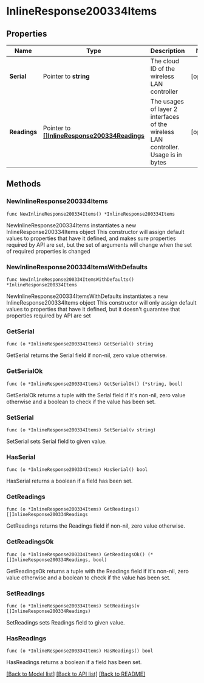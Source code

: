 # InlineResponse200334Items

## Properties

Name | Type | Description | Notes
------------ | ------------- | ------------- | -------------
**Serial** | Pointer to **string** | The cloud ID of the wireless LAN controller | [optional] 
**Readings** | Pointer to [**[]InlineResponse200334Readings**](InlineResponse200334Readings.md) | The usages of layer 2 interfaces of the wireless LAN controller. Usage is in bytes | [optional] 

## Methods

### NewInlineResponse200334Items

`func NewInlineResponse200334Items() *InlineResponse200334Items`

NewInlineResponse200334Items instantiates a new InlineResponse200334Items object
This constructor will assign default values to properties that have it defined,
and makes sure properties required by API are set, but the set of arguments
will change when the set of required properties is changed

### NewInlineResponse200334ItemsWithDefaults

`func NewInlineResponse200334ItemsWithDefaults() *InlineResponse200334Items`

NewInlineResponse200334ItemsWithDefaults instantiates a new InlineResponse200334Items object
This constructor will only assign default values to properties that have it defined,
but it doesn't guarantee that properties required by API are set

### GetSerial

`func (o *InlineResponse200334Items) GetSerial() string`

GetSerial returns the Serial field if non-nil, zero value otherwise.

### GetSerialOk

`func (o *InlineResponse200334Items) GetSerialOk() (*string, bool)`

GetSerialOk returns a tuple with the Serial field if it's non-nil, zero value otherwise
and a boolean to check if the value has been set.

### SetSerial

`func (o *InlineResponse200334Items) SetSerial(v string)`

SetSerial sets Serial field to given value.

### HasSerial

`func (o *InlineResponse200334Items) HasSerial() bool`

HasSerial returns a boolean if a field has been set.

### GetReadings

`func (o *InlineResponse200334Items) GetReadings() []InlineResponse200334Readings`

GetReadings returns the Readings field if non-nil, zero value otherwise.

### GetReadingsOk

`func (o *InlineResponse200334Items) GetReadingsOk() (*[]InlineResponse200334Readings, bool)`

GetReadingsOk returns a tuple with the Readings field if it's non-nil, zero value otherwise
and a boolean to check if the value has been set.

### SetReadings

`func (o *InlineResponse200334Items) SetReadings(v []InlineResponse200334Readings)`

SetReadings sets Readings field to given value.

### HasReadings

`func (o *InlineResponse200334Items) HasReadings() bool`

HasReadings returns a boolean if a field has been set.


[[Back to Model list]](../README.md#documentation-for-models) [[Back to API list]](../README.md#documentation-for-api-endpoints) [[Back to README]](../README.md)


